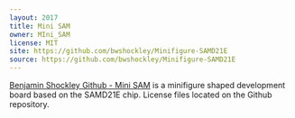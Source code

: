 ```yaml
---
layout: 2017
title: Mini SAM
owner: MIni_SAM
license: MIT
site: https://github.com/bwshockley/Minifigure-SAMD21E
source: https://github.com/bwshockley/Minifigure-SAMD21E
---
```

[Benjamin Shockley Github - Mini SAM](https://github.com/bwshockley/Minifigure-SAMD21E) is a minifigure shaped development board based on the SAMD21E chip.  License files located on the Github repository.
